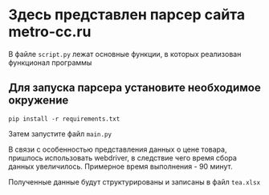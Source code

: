 # Здесь представлен парсер сайта metro-cc.ru
 В файле `script.py` лежат основные функции, в которых реализован функционал программы
## Для запуска парсера установите необходимое окружение
`pip install -r requirements.txt`

Затем запустите файл `main.py`

В связи с особенностью представления данных о цене товара, пришлось использовать webdriver, в следствие чего время сбора
данных увеличилось. Примерное время выполнения - 90 минут.

Полученные данные будут структурированы и записаны в файл `tea.xlsx`